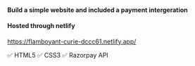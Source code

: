 
#### Build a simple website and included a payment intergeration

#### Hosted through netlify

https://flamboyant-curie-dccc61.netlify.app/

✅ HTML5
✅ CSS3
✅ Razorpay API
